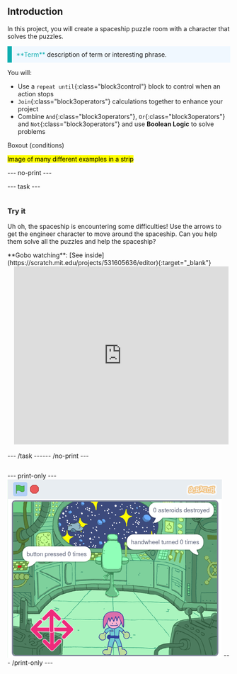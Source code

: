 ## Introduction

In this project, you will create a spaceship puzzle room with a character that solves the puzzles.

<p style="border-left: solid; border-width:10px; border-color: #0faeb0; background-color: aliceblue; padding: 10px;">
<span style="color: #0faeb0">**Term**</span> description of term or interesting phrase.
</p>

You will:
+ Use a `repeat until`{:class="block3control"} block to control when an action stops
+ `Join`{:class="block3operators"} calculations together to enhance your project
+ Combine `And`{:class="block3operators"}, `Or`{:class="block3operators"} and `Not`{:class="block3operators"} and use **Boolean Logic** to solve problems

Boxout (conditions)

<mark>Image of many different examples in a strip</mark>

--- no-print ---

--- task ---

<div style="display: flex; flex-wrap: wrap">
<div style="flex-basis: 175px; flex-grow: 1">  

### Try it 

Uh oh, the spaceship is encountering some difficulties! Use the arrows to get the engineer character to move around the spaceship. Can you help them solve all the puzzles and help the spaceship?

</div>
<div>
**Gobo watching**: [See inside](https://scratch.mit.edu/projects/531605636/editor){:target="_blank"}
<div class="scratch-preview" style="margin-left: 15px;">
  <iframe allowtransparency="true" width="485" height="402" src="https://scratch.mit.edu/projects/embed/531605636/?autostart=false" frameborder="0"></iframe>
</div>

</div>

--- /task ---

--- /no-print ---

--- print-only ---
![Completed project](images/showcase_static.png)
--- /print-only ---


